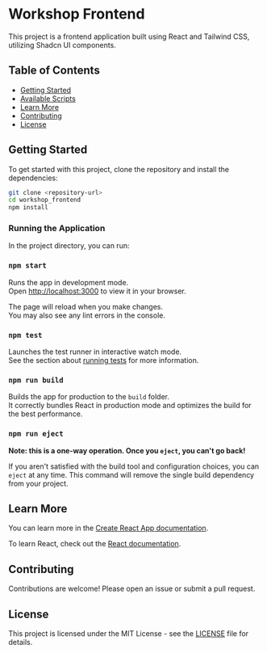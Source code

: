 # Workshop Frontend

This project is a frontend application built using React and Tailwind CSS, utilizing Shadcn UI components.

## Table of Contents

- [Getting Started](#getting-started)
- [Available Scripts](#available-scripts)
- [Learn More](#learn-more)
- [Contributing](#contributing)
- [License](#license)

## Getting Started

To get started with this project, clone the repository and install the dependencies:

```bash
git clone <repository-url>
cd workshop_frontend
npm install
```

### Running the Application

In the project directory, you can run:

### `npm start`

Runs the app in development mode.\
Open [http://localhost:3000](http://localhost:3000) to view it in your browser.

The page will reload when you make changes.\
You may also see any lint errors in the console.

### `npm test`

Launches the test runner in interactive watch mode.\
See the section about [running tests](https://facebook.github.io/create-react-app/docs/running-tests) for more information.

### `npm run build`

Builds the app for production to the `build` folder.\
It correctly bundles React in production mode and optimizes the build for the best performance.

### `npm run eject`

**Note: this is a one-way operation. Once you `eject`, you can't go back!**

If you aren't satisfied with the build tool and configuration choices, you can `eject` at any time. This command will remove the single build dependency from your project.

## Learn More

You can learn more in the [Create React App documentation](https://facebook.github.io/create-react-app/docs/getting-started).

To learn React, check out the [React documentation](https://reactjs.org/).

## Contributing

Contributions are welcome! Please open an issue or submit a pull request.

## License

This project is licensed under the MIT License - see the [LICENSE](LICENSE) file for details.